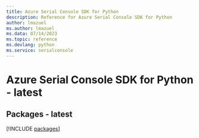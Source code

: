 ```yaml
---
title: Azure Serial Console SDK for Python
description: Reference for Azure Serial Console SDK for Python
author: lmazuel
ms.author: lmazuel
ms.data: 07/14/2023
ms.topic: reference
ms.devlang: python
ms.service: serialconsole
---
```

# Azure Serial Console SDK for Python - latest
## Packages - latest
[!INCLUDE [packages](serial-console-index.md)]